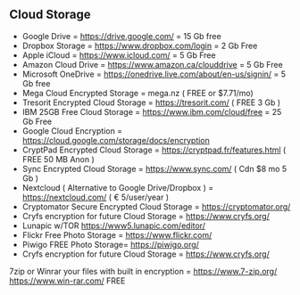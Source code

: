 ## Cloud Storage

- Google Drive = https://drive.google.com/ = 15 Gb free
- Dropbox Storage = https://www.dropbox.com/login = 2 Gb Free
- Apple iCloud = https://www.icloud.com/ = 5 Gb Free
- Amazon Cloud Drive = https://www.amazon.ca/clouddrive = 5 Gb Free
- Microsoft OneDrive = https://onedrive.live.com/about/en-us/signin/ = 5 Gb free
- Mega Cloud Encrypted Storage = mega.nz ( FREE or $7.71/mo)
- Tresorit Encrypted Cloud Storage = https://tresorit.com/ ( FREE 3 Gb )
- IBM 25GB Free Cloud Storage = https://www.ibm.com/cloud/free = 25 Gb Free
- Google Cloud Encryption = https://cloud.google.com/storage/docs/encryption
- CryptPad Encrypted Cloud Storage = https://cryptpad.fr/features.html ( FREE 50 MB Anon )
- Sync Encrypted Cloud Storage = https://www.sync.com/ ( Cdn $8 mo 5 Gb )
- Nextcloud ( Alternative to Google Drive/Dropbox ) = https://nextcloud.com/ ( € 5/user/year )
- Cryptomator Secure Encrypted Cloud Storage = https://cryptomator.org/
- Cryfs encryption for future Cloud Storage = https://www.cryfs.org/
- Lunapic w/TOR https://www5.lunapic.com/editor/
- Flickr Free Photo Storage = https://www.flickr.com/
- Piwigo FREE Photo Storage= https://piwigo.org/
- Cryfs encryption for future Cloud Storage = https://www.cryfs.org/

7zip or Winrar your files with built in encryption = https://www.7-zip.org/ https://www.win-rar.com/ FREE
